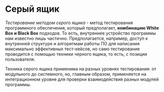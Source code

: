 # Серый ящик
*Тестирование методом серого ящика* - метод тестирования программного обеспечения, который предполагает, __комбинацию White Box и Black Box__ подходов. То есть, внутреннее устройство программы нам известно лишь частично. Предполагается, например, доступ к внутренней структуре и алгоритмам работы ПО для написания максимально эффективных тест-кейсов, но само тестирование проводится с помощью техники черного ящика, то есть, с позиции пользователя. 

Техника серого ящика применима на разных уровнях тестирования: от модульного до системного, но, главным образом, применяется на интеграционном уровне для проверки взаимодействия разных модулей программы.